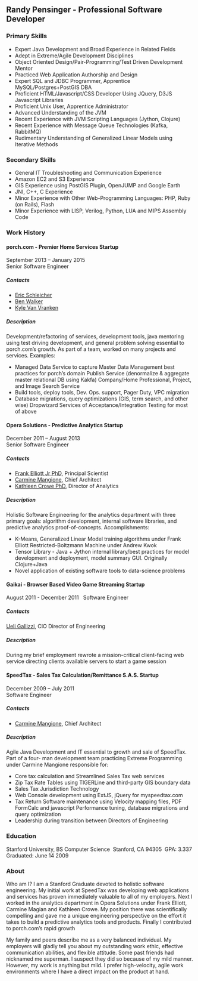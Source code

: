 ## Randy Pensinger - Professional Software Developer

### Primary Skills
* Expert Java Development and Broad Experience in Related Fields
* Adept in Extreme/Agile Development Disciplines
* Object Oriented Design/Pair-Programming/Test Driven Development Mentor
* Practiced Web Application Authorship and Design
* Expert SQL and JDBC Programmer, Apprentice MySQL/Postgres+PostGIS DBA
* Proficient HTML/Javascript/CSS Developer Using JQuery, D3JS Javascript Libraries
* Proficient Unix User, Apprentice Administrator
* Advanced Understanding of the JVM
* Recent Experience with JVM Scripting Languages (Jython, Clojure)
* Recent Experience with Message Queue Technologies (Kafka, RabbitMQ)
* Rudimentary Understanding of Generalized Linear Models using Iterative Methods

### Secondary Skills
* General IT Troubleshooting and Communication Experience
* Amazon EC2 and S3 Experience
* GIS Experience using PostGIS Plugin, OpenJUMP and Google Earth
* JNI, C++, C Experience
* Minor Experience with Other Web-Programming Languages: PHP, Ruby (on Rails), Flash
* Minor Experience with LISP, Verilog, Python, LUA and MIPS Assembly Code

### Work History

#### porch.com - Premier Home Services Startup
September 2013 – January 2015  
Senior Software Engineer  

##### Contacts
* [Eric Schleicher](https://github.com/eric-schleicher) 
* [Ben Walker](https://www.linkedin.com/pub/benjamin-walker/a/502/4a6)
* [Kyle Van Vranken](https://www.linkedin.com/in/kylevanvranken)

##### Description
Development/refactoring of services, development tools, java mentoring using test driving development, and general problem solving essential to porch.com’s growth.
As part of a team, worked on many projects and services. Examples:
* Managed Data Service to capture Master Data Management best practices for porch’s domain Publish Service (denormalize & aggregate master relational DB using Kakfa) Company/Home Professional, Project, and Image Search Service
* Build tools, deploy tools, Dev. Ops. support, Pager Duty, VPC migration
* Database migrations, query optimizations (GIS, term search, and other wise) Dropwizard Services of Acceptance/Integration Testing for most of above

#### Opera Solutions - Predictive Analytics Startup
December 2011 – August 2013     
Senior Software Engineer  

##### Contacts
* [Frank Elliott Jr PhD](https://www.linkedin.com/pub/frank-elliott/2/ba0/490), Principal Scientist
* [Carmine Mangione](https://www.linkedin.com/pub/carmine-mangione/0/531/657), Chief Architect
* [Kathleen Crowe PhD](https://www.linkedin.com/pub/kathleen-crowe/7/a70/100), Director of Analytics

##### Description
Holistic Software Engineering for the analytics department with three primary goals: algorithm development, internal software libraries, and predictive analytics proof-of-concepts.
Accomplishments:
* K-Means, Generalized Linear Model training algorithms under Frank Elliott Restricted-Boltzmann Machine under Andrew Kwok
* Tensor Library - Java + Jython internal library/best practices for model development and deployment, model summary GUI. Originally Clojure+Java
* Novel application of existing software tools to data-science problems

#### Gaikai - Browser Based Video Game Streaming Startup
August 2011 - December 2011   
Software Engineer  

##### Contacts
[Ueli Gallizzi](https://www.linkedin.com/in/ugallizzi), CIO Director of Engineering

##### Description
During my brief employment rewrote a mission-critical client-facing web service directing clients available servers to start a game session 

#### SpeedTax - Sales Tax Calculation/Remittance S.A.S. Startup
December 2009 – July 2011   
Software Engineer

##### Contacts
* [Carmine Mangione](https://www.linkedin.com/pub/carmine-mangione/0/531/657), Chief Architect

##### Description
Agile Java Development and IT essential to growth and sale of SpeedTax. Part of a four- man development team practicing Extreme Programming under Carmine Mangione responsible for:
* Core tax calculation and Streamlined Sales Tax web services
* Zip Tax Rate Tables using TIGERLine and third-party GIS boundary data
* Sales Tax Jurisdiction Technology
* Web Console development using ExtJS, jQuery for myspeedtax.com
* Tax Return Software maintenance using Velocity mapping files, PDF FormCalc and javascript Performance tuning, database migrations and query optimization
* Leadership during transition between Directors of Engineering

### Education
Stanford University, BS Computer Science  Stanford, CA 94305 
GPA: 3.337 
Graduated: June 14 2009

### About

Who am I? I am a Stanford Graduate devoted to holistic software engineering. My initial work at SpeedTax was developing web applications and services has proven immediately valuable to all of my employers. Next I worked in the analytics department in Opera Solutions under Frank Elliott, Carmine Magian and Kathleen Crowe. My position there was scientifically compelling and gave me a unique engineering perspective on the effort it takes to build a predictive analytics tools and products. Finally I contributed to porch.com’s rapid growth

My family and peers describe me as a very balanced individual. My employers will gladly tell you about my outstanding work ethic, effective communication abilities, and flexible attitude. Some past friends had nicknamed me superman. I suspect they did so because of my mild manner. However, my work is anything but mild. I prefer high-velocity, agile work environments where I have a direct impact on the product at hand.
